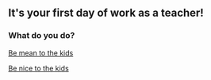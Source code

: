 ## It's your first day of work as a teacher!

### What do you do?

[Be mean to the kids]()

[Be nice to the kids]()